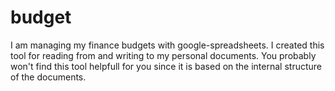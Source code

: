 # budget
I am managing my finance budgets with google-spreadsheets.
I created this tool for reading from and writing to my personal documents.
You probably won't find this tool helpfull for you since it is based on the internal structure of the documents.

